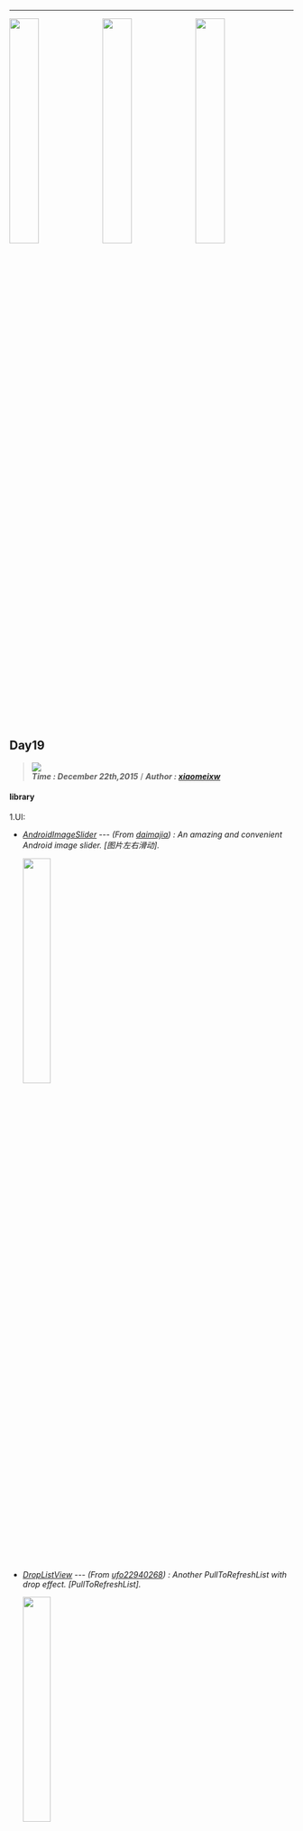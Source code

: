 ----------------
<img src="http://i.imgur.com/DJgzbkd.gif" width="32%"> <img src="http://i.imgur.com/DJgzbkd.gif" width="32%">  <img src="http://i.imgur.com/DJgzbkd.gif" width="32%"> 

## Day19
> ![](https://img.shields.io/badge/AndroidEveryday-Day19-green.svg?style=flat)   
> ***Time : December 22th,2015*** / ***Author : [xiaomeixw](https://github.com/xiaomeixw)***

#### library ####

1.UI:

- _[AndroidImageSlider](https://github.com/daimajia/AndroidImageSlider) --- (From [daimajia](https://github.com/daimajia)) : 
An amazing and convenient Android image slider. [图片左右滑动]._

    <img src="https://camo.githubusercontent.com/f64413139bbaa918131384d3597c33e39333aa7f/687474703a2f2f7777332e73696e61696d672e636e2f6d773639302f36313064633033346a773165677a6f7236366f6a64673230393530666b6e70652e676966" width="32%">

- _[DropListView](https://github.com/ufo22940268/DropListView) --- (From [ufo22940268](https://github.com/ufo22940268)) : 
Another PullToRefreshList with drop effect. [PullToRefreshList]._

    <img src="https://github.com/ufo22940268/DropListView/raw/master/slide2.gif" width="32%">

- _[android-layout-samples](https://github.com/lucasr/android-layout-samples) --- (From [lucasr](https://github.com/lucasr)) : 
Explorations around Android custom layouts.so perfect Article,the author join Facebook now. [自定义View方案，很棒的文章,原Firefox工程师,作者现在加入了Facebook]._

	<img src="http://i.imgur.com/wNjfCDO.png" width="90%">

	Explorations around Android custom layouts, including off main thread View measure/layout passes.
	
	Sample code for:
	* Composite View
	* Custom Composite View
	* Flat Custom View
	* Async Custom View
	
	For more information, read: [http://lucasr.org/?p=3920](http://lucasr.org/?p=3920)


2.Logic：

- _[common_adapter_viewholder](https://github.com/bboyfeiyu/common_adapter_viewholder) --- (From [bboyfeiyu](https://github.com/bboyfeiyu) & Tag  is [Adapter](https://github.com/bboyfeiyu/common_adapter_viewholder)) : 
simplify adapter code like JoanZapata 's [base-adapter-helper](https://github.com/JoanZapata/base-adapter-helper) [简化adapter书写]._

	<img src="http://i.imgur.com/XooDCZA.png" width="90%">

- _[base-adapter-helper](https://github.com/JoanZapata/base-adapter-helper) --- (From [JoanZapata](https://github.com/JoanZapata) & Tag  is [Adapter](https://github.com/JoanZapata/base-adapter-helper)) : 
Abstraction for the usual BaseAdapter "ViewHolder" pattern.[简化adapter书写]._

	<img src="https://camo.githubusercontent.com/94372fad90c2de4c6612d0e396440ebf15298abc/68747470733a2f2f7261772e6769746875622e636f6d2f4a6f616e5a61706174612f626173652d616461707465722d68656c7065722f6d61737465722f6865616465722e706e67" width="90%">

- _[AndroidUtils](https://github.com/zhengxiaopeng/AndroidUtils) --- (From [zhengxiaopeng](https://github.com/zhengxiaopeng) & Tag  is [Utils](https://github.com/zhengxiaopeng/AndroidUtils)) : 
some useful code for android.[一些android代码片段]._

	<img src="http://i.imgur.com/sKmKpfD.png" width="90%">

- _[simple_net_framework](https://github.com/bboyfeiyu/simple_net_framework) --- (From [bboyfeiyu](https://github.com/bboyfeiyu) & Tag  is [AsyncTask](https://github.com/bboyfeiyu/simple_net_framework)) : 
write some code like volley just study do not use in your Commercial projects.[仿volley框架,不推荐实际生产,只供学习]._

	<img src="https://camo.githubusercontent.com/525b1b56a9cd67dfce3dfc39a00883f729106704/687474703a2f2f6176617461722e6373646e2e6e65742f626c6f677069632f32303135303131353136313933363837352e6a7067" width="32%">

	    // 1
	    RequestQueue queue = SimpleNet.newRequestQueue();  
	
	    // 2
	    MultipartRequest multipartRequest = new MultipartRequest("你的url", new   RequestListener<String>() {
	                    @Override
	                    public void onComplete(int stCode, String response, String errMsg) {
	                        // UI THREAD
	                    }
	                }); 
	
	    // 3
	    // header  
	    multipartRequest.addHeader("header-name", "value");  
	
	    // MultipartEntity 
	    MultipartEntity multi = multipartRequest.getMultiPartEntity();  

	    multi.addStringPart("location", "模拟的地理位置");  
	    multi.addStringPart("type", "0");  
	
	    Bitmap bitmap = BitmapFactory.decodeResource(getResources(), R.drawable.thumb);  

	    multi.addBinaryPart("images", bitmapToBytes(bitmap));  

	    multi.addFilePart("imgfile", new File("storage/emulated/0/test.jpg"));  
	
	
	    // 4
	    queue.addRequest(multipartRequest); 

3.Architecture:

- _[AndroidViewModel](https://github.com/inloop/AndroidViewModel) --- (From [inloop](https://github.com/inloop)) : 
Separating data and state handling from Fragments or Activities without lots of boilerplate-code. [探索一种VM架构,分离view和model层]._

	<img src="https://github.com/inloop/AndroidViewModel/raw/master/website/static/viewmodel_architecture.png" width="90%">
	
#### App-Demo ####

- _[AppCodeArchitecture](https://github.com/Frank-Zhu/AppCodeArchitecture) --- (From [Frank-Zhu](https://github.com/Frank-Zhu) A Developer from China) : 
App Code Architecture,Use some famous libraries. [安卓APP代码架构,常用的开源库构建]._

	Check the Source in [Github](https://github.com/Frank-Zhu/AppCodeArchitecture).Want to know more about the App-Demo see [Frank-Zhu's Blog](http://frank-zhu.github.io/2014-11-22-android-app-code-architecture.html)

	#### the app-demo with these open source projects

	- _[Retrofit](https://github.com/square/retrofit)_
	- _[OKHTTP](https://github.com/square/okhttp)_
	- _[Picasso](https://github.com/square/picasso)_
	- _[UIL](https://github.com/nostra13/Android-Universal-Image-Loader)_
	- _[Butterknife](https://github.com/JakeWharton/butterknife)_
	- _[GSON](https://code.google.com/p/google-gson/)_
	- _[EventBus](https://github.com/greenrobot/EventBus)_
	- _[otto](https://github.com/square/otto)_
	- _[AppMsg](https://github.com/johnkil/Android-AppMsg)_
	- _[CircleImageView](https://github.com/hdodenhof/CircleImageView)_



#### resource ####

- _[android_design_patterns_analysis](https://github.com/simple-android-framework-exchange/android_design_patterns_analysis) --- (From [simple-android-framework-exchange](https://github.com/simple-android-framework-exchange) A Developer from China) : 
Android design patterns analysis resource. [android设计模式]._

	<img src="http://i.imgur.com/jW9PdqU.png" width="90%">

- _[android-open-project-demo](https://github.com/android-cn/android-open-project-demo) --- (From [android-cn](https://github.com/android-cn) A Developer from China) : 
Demo of android open source project. [著名框架的使用范例]._

	<img src="http://i.imgur.com/aXLwepR.png" width="90%">

#### article ####

- _[Custom Layouts on Android](http://lucasr.org/2014/05/12/custom-layouts-on-android/) --- (From Author  [Lucas Rocha](https://github.com/lucasr) blog [http://lucasr.org/](http://lucasr.org/)) --- [Source in [Github](https://github.com/lucasr/android-layout-samples)]_ 

	<p>
	<img src="http://i.imgur.com/nScECov.jpg" width="150px" height="150px" align="left" hspace="15px" />
	If you ever built an Android app, you have definitely used some of the built-in layouts available in the platform—RelativeLayout, LinearLayout, FrameLayout, etc. They are our bread and butter for building Android UIs.

	The built-in layouts combined provide a powerful toolbox for implementing complex UIs. But there will still be cases where the design of your app will require you to implement custom layouts.

	There are two main reasons to go custom. First, to make your UI more efficient—by reducing the number of views and/or making faster layout traversals. Second, when you are building UIs that are not naturally possible to implement with stock widgets.

	In this post, I will demonstrate four different ways of implementing custom layouts and discuss their respective pros and cons: composite view, custom composite view, flat custom view, and async custom views.

	The code samples are available in my android-layout-samples repo. This app implements the same UI with each technique discussed here and uses Picasso for image loading. The UI is a simplified version of Twitter app’s stream—no interactions, just the layouts.

	Ok, let’s start with the most common type of custom layout: composite view.
	</p>

	[Translation：听FackBook工程师讲Custom ViewGroups]. 
 
	Chinese Translation Address : [Thanks To android-tech-frontier](http://www.devtf.cn/?p=515)

	<img src="http://i.imgur.com/z2YHAC8.png" width="90%">
	

#### website 	

- _[http://codekk.com/](http://codekk.com/open-source-project-analysis) --- (Build By [Trinea](https://github.com/Trinea)) :A super famous website about Android project Analysis in China[Android blog]._

	<img src="http://i.imgur.com/6ubIDAS.png" width="90%">

	![](https://img.shields.io/badge/The%20Day19-End%20!-ED1C24.svg?style=flat)












